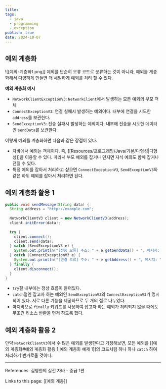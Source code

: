 ```yaml
---
title: 
tags:
  - java
  - programming
  - exception
publish: true
date: 2024-10-07
---
```

## 예외 계층화
![[예외-계층화1.png]]
예외를 단순히 오류 코드로 분류하는 것이 아니라, 예외를 계층화해서 다양하게 만들면 더 세밀하게 예외를 처리 할 수 있다.

**예외 계층화 예시**

- `NetworkClientExceptionV3`: `NetworkClient`에서 발생하는 모든 예외의 부모 객체
- `ConnectExceptionV3`: 연결 실패시 발생하는 예외이다. 내부에 연결을 시도한 `address`를 보관한다.
- `SendExceptionV3`: 전송 실패시 발생하는 예외이다. 내부에 전송을 시도한 데이터인 `sendData`를 보관한다.

이렇게 예외를 계층화하면 다음과 같은 장점이 있다.
- 자바에서 예외는 객체이다. 즉, [[Resources/프로그래밍/Java/기본/다형성|다형성]]을 이용할 수 있다. 따라서 부모 예외를 잡거나 던지면 자식 예외도 함께 잡거나 던질 수 있다.
- 특정 예외를 잡아서 처리하고 싶으면 `ConnectExceptionV3`, `SendExceptionV3`와 같은 하위 예외를 잡아서 처리하면 된다.

## 예외 계층화 활용 1
```java title="예외 계층화 예제 1"
public void sendMessage(String data) {  
  String address = "http://example.com";  
  
  NetworkClientV3 client = new NetworkClientV3(address);  
  client.initError(data);  
  
  try {  
    client.connect();  
    client.send(data);  
  } catch (SendExceptionV3 e) {  
    System.out.println("[전송 오류] 주소: " + e.getSendData() + ", 메시지: " + e.getMessage());  
  } catch (ConnectExceptionV3 e) {  
    System.out.println("[연결 오류] 주소: " + e.getAddress() + ", 메시지: " + e.getMessage());  
  } finally {  
    client.disconnect();  
  }  
}
```

- `try`절 내부에는 정상 흐름이 들어있다.
- `catch`절엔 잡고자 하는 예외인 `SendExceptionV3`와 `ConnectExceptionV3`가 명시되어 있다. 서로 다른 기능을 제공하므로 두 개의 절로 나누었다.
- 마지막으로 `finally` 키워드를 사용하여 잡고자 하는 예외가 처리되지 않을 때에도 무조건 리소스 반환을 먼저 하도록 했다.

## 예외 계층화 활용 2
만약 `NetworkClientV3`에서 수 많은 예외를 발생한다고 가정해보면, 모든 예외를 [[예외 계층화#예외 계층화 활용 1|예외 계층화 예제 1]]의 코드처럼 하나 하나 `catch` 하여 처리하기 번거로울 것이다.

---
References: 김영한의 실전 자바 - 중급 1편

Links to this page: [[예외 계층]]
